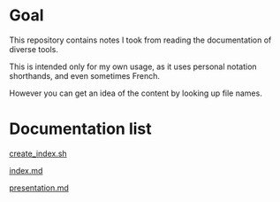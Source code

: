 # Goal #

This repository contains notes I took from reading the documentation of diverse tools.

This is intended only for my own usage, as it uses personal notation shorthands, and even sometimes French.

However you can get an idea of the content by looking up file names.

# Documentation list #

[create_index.sh](Repository_helpers/create_index.sh)

[index.md](Repository_helpers/index.md)

[presentation.md](Repository_helpers/presentation.md)

